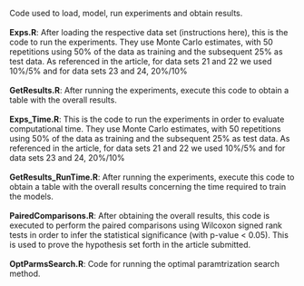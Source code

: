 Code used to load, model, run experiments and obtain results.<br/>
<br/>
<b>Exps.R</b>: After loading the respective data set (instructions here), this is the code to run the experiments. They use Monte Carlo estimates, with 50 repetitions using 50% of the data as training and the subsequent 25% as test data. As referenced in the article, for data sets 21 and 22 we used 10%/5% and for data sets 23 and 24, 20%/10%<br/><br/>
<b>GetResults.R</b>: After running the experiments, execute this code to obtain a table with the overall results.<br/><br/>
<b>Exps_Time.R</b>: This is the code to run the experiments in order to evaluate computational time. They use Monte Carlo estimates, with 50 repetitions using 50% of the data as training and the subsequent 25% as test data. As referenced in the article, for data sets 21 and 22 we used 10%/5% and for data sets 23 and 24, 20%/10%<br/><br/>
<b>GetResults_RunTime.R</b>: After running the experiments, execute this code to obtain a table with the overall results concerning the time required to train the models.<br/><br/>
<b>PairedComparisons.R</b>: After obtaining the overall results, this code is executed to perform the paired comparisons using Wilcoxon signed rank tests in order to infer the statistical significance (with p-value < 0.05). This is used to prove the hypothesis set forth in the article submitted.<br/><br/>
<b>OptParmsSearch.R</b>: Code for running the optimal paramtrization search method.
